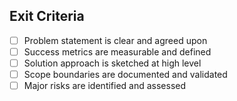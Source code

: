 ## Exit Criteria

- [ ] Problem statement is clear and agreed upon
- [ ] Success metrics are measurable and defined
- [ ] Solution approach is sketched at high level
- [ ] Scope boundaries are documented and validated
- [ ] Major risks are identified and assessed